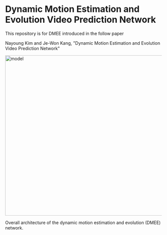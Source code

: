 # Dynamic Motion Estimation and Evolution Video Prediction Network

This repository is for DMEE introduced in the follow paper

Nayoung Kim and Je-Won Kang, "Dynamic Motion Estimation and Evolution Video Prediction Network"


<img width="516" alt="model" src="https://user-images.githubusercontent.com/71854817/94213645-580d9200-ff12-11ea-8394-a8402c44c117.png">

Overall architecture of the dynamic motion estimation and evolution (DMEE) network.

